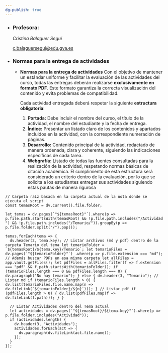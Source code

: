 ```yaml
---
dg-publish: true
---
```


 - ### Profesora:
    
    _Cristina Balaguer Seguí_
    
    c.balaguersegui@edu.gva.es

- ### Normas para la entrega de actividades
    - **Normas para la entrega de actividades**
        Con el objetivo de mantener un estándar uniforme y facilitar la evaluación de las actividades del curso, todas las entregas deberán realizarse **exclusivamente en formato PDF**. Este formato garantiza la correcta visualización del contenido y evita problemas de compatibilidad.
        
        Cada actividad entregada deberá respetar la siguiente **estructura obligatoria**:
        1. **Portada:** Debe incluir el nombre del curso, el título de la actividad, el nombre del estudiante y la fecha de entrega.
        2. **Índice:** Presentar un listado claro de los contenidos y apartados incluidos en la actividad, con la correspondiente numeración de páginas.
        3. **Desarrollo:** Contenido principal de la actividad, redactado de manera ordenada, clara y coherente, siguiendo las indicaciones específicas de cada tarea.
        4. **Webgrafía:** Listado de todas las fuentes consultadas para la realización de la actividad, respetando normas básicas de citación académica.
El cumplimiento de esta estructura será considerado un criterio dentro de la evaluación, por lo que se solicita a los estudiantes entregar sus actividades siguiendo estas pautas de manera rigurosa


```dataviewjs
// Carpeta raíz basada en la carpeta actual de la nota donde se ejecuta el script
const temasRoot = dv.current().file.folder;

let temas = dv.pages(`"${temasRoot}"`).where(p => p.file.path.startsWith(temasRoot) && !p.file.path.includes("/Actividad ") && !p.file.path.includes("/Temario/")).groupBy(p => p.file.folder.split("/").pop());

temas.forEach(tema => {
  dv.header(2, tema.key); // Listar archivos (md y pdf) dentro de la carpeta Temario del tema let temarioFolder = `${temasRoot}/${tema.key}/Temario`; let temarioFiles = dv.pages(`"${temarioFolder}"`) .where(p => p.file.extension === "md"); // Además buscar PDFs en esa misma carpeta let allFiles = app.vault.getFiles(); let pdfFiles = allFiles.filter(f => f.extension === "pdf" && f.path.startsWith(temarioFolder)); if (temarioFiles.length === 0 && pdfFiles.length === 0) { dv.paragraph("No hay temario"); } else { dv.header(3, "Temario"); // Listar md if (temarioFiles.length > 0) { dv.list(temarioFiles.file.name.map(n => dv.fileLink(`${temarioFolder}/${n}`))); } // Listar pdf if (pdfFiles.length > 0) { dv.list(pdfFiles.map(f => dv.fileLink(f.path))); } }

  // Listar Actividades dentro del Tema actual
  let actividades = dv.pages(`"${temasRoot}/${tema.key}"`).where(p => p.file.folder.includes("Actividad"));
  if (actividades.length) {
    dv.header(3, "Actividades");
    actividades.forEach(act => {
      dv.paragraph(dv.fileLink(act.file.name));
    });
  }
});

```



